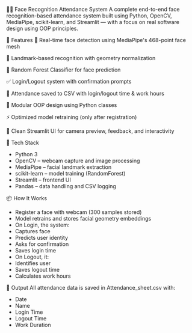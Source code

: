 👨‍💻 Face Recognition Attendance System
A complete end-to-end face recognition-based attendance system built using Python, OpenCV, MediaPipe, scikit-learn, and Streamlit — with a focus on real software design using OOP principles.

🔧 Features
📸 Real-time face detection using MediaPipe's 468-point face mesh

🧠 Landmark-based recognition with geometry normalization

🌲 Random Forest Classifier for face prediction

✅ Login/Logout system with confirmation prompts

🧾 Attendance saved to CSV with login/logout time & work hours

🧱 Modular OOP design using Python classes

⚡ Optimized model retraining (only after registration)

🧼 Clean Streamlit UI for camera preview, feedback, and interactivity

🧠 Tech Stack
- Python 3
- OpenCV – webcam capture and image processing
- MediaPipe – facial landmark extraction
- scikit-learn – model training (RandomForest)
- Streamlit – frontend UI
- Pandas – data handling and CSV logging

📦 How It Works
- Register a face with webcam (300 samples stored)
- Model retrains and stores facial geometry embeddings
- On Login, the system:
- Captures face
- Predicts user identity
- Asks for confirmation
- Saves login time
- On Logout, it:
- Identifies user
- Saves logout time
- Calculates work hours

📁 Output
All attendance data is saved in Attendance_sheet.csv with:
- Date
- Name
- Login Time
- Logout Time
- Work Duration

